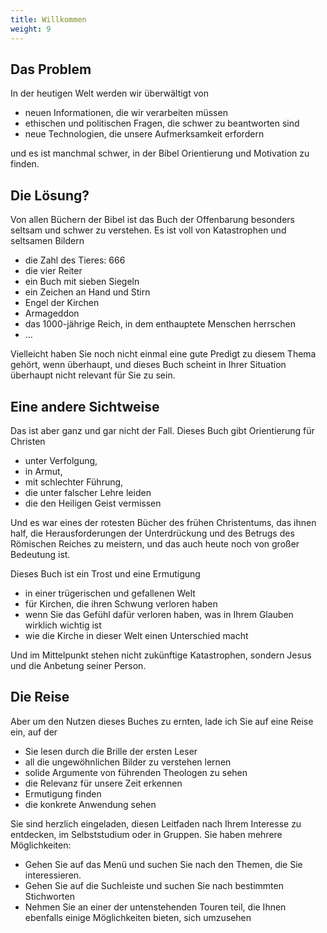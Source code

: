 ```yaml
---
title: Willkommen
weight: 9
---
```


## Das Problem

In der heutigen Welt werden wir überwältigt von 
- neuen Informationen, die wir verarbeiten müssen
- ethischen und politischen Fragen, die schwer zu beantworten sind
- neue Technologien, die unsere Aufmerksamkeit erfordern

und es ist manchmal schwer, in der Bibel Orientierung und Motivation zu finden.

## Die Lösung?

Von allen Büchern der Bibel ist das Buch der Offenbarung besonders seltsam und schwer zu verstehen. Es ist voll von Katastrophen und seltsamen Bildern
- die Zahl des Tieres: 666
- die vier Reiter
- ein Buch mit sieben Siegeln
- ein Zeichen an Hand und Stirn
- Engel der Kirchen
- Armageddon
- das 1000-jährige Reich, in dem enthauptete Menschen herrschen
- ...

Vielleicht haben Sie noch nicht einmal eine gute Predigt zu diesem Thema gehört, wenn überhaupt, und dieses Buch scheint in Ihrer Situation überhaupt nicht relevant für Sie zu sein.

## Eine andere Sichtweise

Das ist aber ganz und gar nicht der Fall. Dieses Buch gibt Orientierung für Christen 
- unter Verfolgung, 
- in Armut, 
- mit schlechter Führung, 
- die unter falscher Lehre leiden
- die den Heiligen Geist vermissen

Und es war eines der rotesten Bücher des frühen Christentums, das ihnen half, die Herausforderungen der Unterdrückung und des Betrugs des Römischen Reiches zu meistern, und das auch heute noch von großer Bedeutung ist.

Dieses Buch ist ein Trost und eine Ermutigung
- in einer trügerischen und gefallenen Welt
- für Kirchen, die ihren Schwung verloren haben
- wenn Sie das Gefühl dafür verloren haben, was in Ihrem Glauben wirklich wichtig ist
- wie die Kirche in dieser Welt einen Unterschied macht

Und im Mittelpunkt stehen nicht zukünftige Katastrophen, sondern Jesus und die Anbetung seiner Person.

## Die Reise

Aber um den Nutzen dieses Buches zu ernten, lade ich Sie auf eine Reise ein, auf der
- Sie lesen durch die Brille der ersten Leser
- all die ungewöhnlichen Bilder zu verstehen lernen
- solide Argumente von führenden Theologen zu sehen
- die Relevanz für unsere Zeit erkennen
- Ermutigung finden 
- die konkrete Anwendung sehen

Sie sind herzlich eingeladen, diesen Leitfaden nach Ihrem Interesse zu entdecken, im Selbststudium oder in Gruppen. Sie haben mehrere Möglichkeiten:
- Gehen Sie auf das Menü und suchen Sie nach den Themen, die Sie interessieren.
- Gehen Sie auf die Suchleiste und suchen Sie nach bestimmten Stichworten
- Nehmen Sie an einer der untenstehenden Touren teil, die Ihnen ebenfalls einige Möglichkeiten bieten, sich umzusehen

